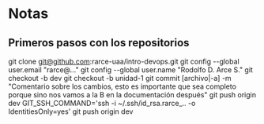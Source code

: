 # Notas

## Primeros pasos con los repositorios

git clone git@github.com:rarce-uaa/intro-devops.git
git config --global user.email "rarce@..."
git config --global user.name "Rodolfo D. Arce S."
git checkout -b dev
git checkout -b unidad-1
git commit [archivo|-a] -m "Comentario sobre los cambios, esto es importante que sea completo porque sino nos vamos a la B en la documentación después"
git push origin dev
GIT_SSH_COMMAND='ssh -i ~/.ssh/id_rsa.rarce_.. -o IdentitiesOnly=yes' git push origin dev